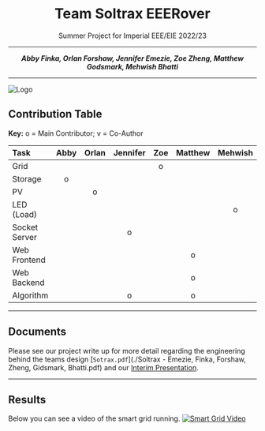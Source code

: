 <center>

# Team Soltrax EEERover
Summer Project for Imperial EEE/EIE 2022/23

---

**_Abby Finka, Orlan Forshaw, Jennifer Emezie, Zoe Zheng, Matthew Godsmark, Mehwish Bhatti_**

---

</center>

![Logo](./client/src/assets/logo.png)


## Contribution Table

**Key:** o = Main Contributor; v = Co-Author


| Task                | Abby | Orlan | Jennifer | Zoe | Matthew | Mehwish |
|:--------------------|:--------:|:-----:|:------:|:-----:|:----:|:----------:|
| Grid                |          |       |        |   o   |      |            |
| Storage             |    o     |       |        |       |      |            |
| PV                  |          |   o   |        |       |      |            |
| LED (Load)          |          |       |        |       |      |     o      |
| Socket Server       |          |       |   o    |       |      |            |
| Web Frontend        |          |       |        |       |   o  |            |
| Web Backend         |          |       |        |       |   o  |            |
| Algorithm           |          |       |   o    |       |   o  |            |


___
## Documents 
Please see our project write up for more detail regarding the engineering behind the teams design [`Sotrax.pdf`](./Soltrax - Emezie, Finka, Forshaw, Zheng, Gidsmark, Bhatti.pdf) and our [Interim Presentation](https://www.canva.com/design/DAFkkoNc9i0/usRfsTg2y6Oj4BSP19Y2mA/view?utm_content=DAFkkoNc9i0&utm_campaign=designshare&utm_medium=link&utm_source=editor).
___

## Results
Below you can see a video of the smart grid running. 
[![Smart Grid Video](https://img.youtube.com/vi/qLZ7yFC_RUk/0.jpg)](https://youtu.be/qLZ7yFC_RUk)
